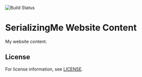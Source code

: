 ![Build Status](https://github.com/serializingme/website-content/workflows/Main/badge.svg)

# SerializingMe Website Content

My website content.

## License

For license information, see [LICENSE](https://github.com/serializingme/website-content/blob/master/LICENSE.md).
